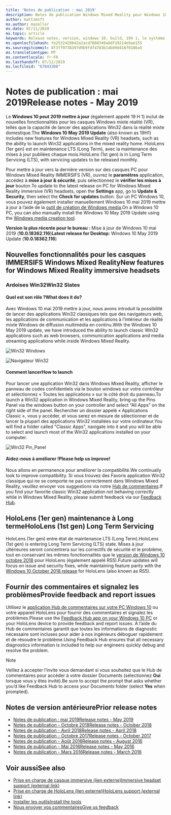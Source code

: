 ```yaml
---
title: 'Notes de publication : mai 2019'
description: Notes de publication Windows Mixed Reality pour Windows 10 peuvent 2019 mettre à jour (également appelé 19H 1).
author: mattzmsft
ms.author: mazeller
ms.date: 07/11/2019
ms.topic: article
keywords: Release notes, version, windows 10, build, 19h 1, le système d’exploitation, mai 2019
ms.openlocfilehash: fe2532429842a2acd7868349a8df19214e9ae155
ms.sourcegitcommit: 8f3ff9738397d9b9fdf4703b14b89d416f0186a5
ms.translationtype: MT
ms.contentlocale: fr-FR
ms.lasthandoff: 07/12/2019
ms.locfileid: "67843308"
---
```

# <a name="release-notes---may-2019"></a><span data-ttu-id="8c3dc-104">Notes de publication : mai 2019</span><span class="sxs-lookup"><span data-stu-id="8c3dc-104">Release notes - May 2019</span></span>

<span data-ttu-id="8c3dc-105">Le **Windows 10 peut 2019 mettre à jour** (également appelé 19 H 1) inclut de nouvelles fonctionnalités pour les casques Windows mixte réalité (VR), telles que la capacité de lancer des applications Win32 dans la réalité mixte domestique.</span><span class="sxs-lookup"><span data-stu-id="8c3dc-105">The **Windows 10 May 2019 Update** (also known as 19H1) includes new features for Windows Mixed Reality (VR) headsets, such as the ability to launch Win32 applications in the mixed reality home.</span></span> <span data-ttu-id="8c3dc-106">HoloLens (1er gen) est en maintenance LTS (Long Term), avec la maintenance des mises à jour publiées chaque mois.</span><span class="sxs-lookup"><span data-stu-id="8c3dc-106">HoloLens (1st gen) is in Long Term Servicing (LTS), with servicing updates to be released monthly.</span></span>

<span data-ttu-id="8c3dc-107">Pour mettre à jour vers la dernière version sur des casques PC pour Windows Mixed Reality IMMERSIFS (VR), ouvrez le **paramètres** application, accédez à **mise à jour & sécurité**, puis sélectionnez le **vérifier les mises à jour** bouton.</span><span class="sxs-lookup"><span data-stu-id="8c3dc-107">To update to the latest release on PC for Windows Mixed Reality immersive (VR) headsets, open the **Settings** app, go to **Update & Security**, then select the **Check for updates** button.</span></span> <span data-ttu-id="8c3dc-108">Sur un PC Windows 10, vous pouvez également installer manuellement Windows 10 mai 2019 mettre à jour à l’aide de la [outil de création de Windows media](https://www.microsoft.com/software-download/windows10).</span><span class="sxs-lookup"><span data-stu-id="8c3dc-108">On a Windows 10 PC, you can also manually install the Windows 10 May 2019 Update using the [Windows media creation tool](https://www.microsoft.com/software-download/windows10).</span></span>

<span data-ttu-id="8c3dc-109">**Version la plus récente pour le bureau :** Mise à jour de Windows 10 mai 2019 (**10.0.18362.116**)</span><span class="sxs-lookup"><span data-stu-id="8c3dc-109">**Latest release for Desktop:** Windows 10 May 2019 Update (**10.0.18362.116**)</span></span><br>

## <a name="new-features-for-windows-mixed-reality-immersive-headsets"></a><span data-ttu-id="8c3dc-110">Nouvelles fonctionnalités pour les casques IMMERSIFS Windows Mixed Reality</span><span class="sxs-lookup"><span data-stu-id="8c3dc-110">New features for Windows Mixed Reality immersive headsets</span></span>

### <a name="win32-slates"></a><span data-ttu-id="8c3dc-111">Ardoises Win32</span><span class="sxs-lookup"><span data-stu-id="8c3dc-111">Win32 Slates</span></span>

#### <a name="what-does-it-do"></a><span data-ttu-id="8c3dc-112">Quel est son rôle ?</span><span class="sxs-lookup"><span data-stu-id="8c3dc-112">What does it do?</span></span> 
<span data-ttu-id="8c3dc-113">Avec Windows 10 mai 2019 mettre à jour, nous avons introduit la possibilité de lancer des applications Win32 classiques tels que des navigateurs web, les applications de communication et les applications à l’intérieur de réalité mixte Windows de diffusion multimédia en continu.</span><span class="sxs-lookup"><span data-stu-id="8c3dc-113">With the Windows 10 May 2019 update, we have introduced the ability to launch classic Win32 applications such as web browsers, communication applications and media streaming applications while inside Windows Mixed Reality.</span></span> 

![Win32 Windows](images/mr-win32-slates-1.png)

![Navigateur Win32](images/mr-win32-slates-2.png)

#### <a name="how-to-launch"></a><span data-ttu-id="8c3dc-116">Comment lancer</span><span class="sxs-lookup"><span data-stu-id="8c3dc-116">How to launch</span></span>
<span data-ttu-id="8c3dc-117">Pour lancer une application Win32 dans Windows Mixed Reality, afficher le panneau de codes confidentiels via le bouton windows sur votre contrôleur et sélectionnez « Toutes les applications » sur le côté droit du panneau.</span><span class="sxs-lookup"><span data-stu-id="8c3dc-117">To launch a Win32 application in Windows Mixed Reality, bring up the Pins Panel via the windows button on your controller and select “All Apps” on the right side of the panel.</span></span>  <span data-ttu-id="8c3dc-118">Rechercher un dossier appelé « Applications Classic », vous y accéder, et vous serez en mesure de sélectionner et de lancer la plupart des applications Win32 installées sur votre ordinateur.</span><span class="sxs-lookup"><span data-stu-id="8c3dc-118">You will find a folder called "Classic Apps", navigate into it and you will be able to select and launch most of the Win32 applications installed on your computer.</span></span>

![Win32 Pin_Panel](images/mr-win32-slates-pinspanel.png)

#### <a name="please-help-us-improve"></a><span data-ttu-id="8c3dc-120">Aidez-nous à améliorer !</span><span class="sxs-lookup"><span data-stu-id="8c3dc-120">Please help us improve!</span></span>
<span data-ttu-id="8c3dc-121">Nous allons en permanence pour améliorer la compatibilité.</span><span class="sxs-lookup"><span data-stu-id="8c3dc-121">We continually look to improve compatibility.</span></span>  <span data-ttu-id="8c3dc-122">Si vous trouvez des Favoris application Win32 classique qui ne se comporte ne pas correctement dans Windows Mixed Reality, veuillez envoyer vos suggestions via notre [Hub de commentaires](https://support.microsoft.com/en-us/help/4021566/windows-10-send-feedback-to-microsoft-with-feedback-hub).</span><span class="sxs-lookup"><span data-stu-id="8c3dc-122">If you find your favorite classic Win32 application not behaving correctly while in Windows Mixed Reality, please submit feedback via our [Feedback Hub](https://support.microsoft.com/en-us/help/4021566/windows-10-send-feedback-to-microsoft-with-feedback-hub).</span></span>

## <a name="hololens-1st-gen-long-term-servicing"></a><span data-ttu-id="8c3dc-123">HoloLens (1er gen) maintenance à Long terme</span><span class="sxs-lookup"><span data-stu-id="8c3dc-123">HoloLens (1st gen) Long Term Servicing</span></span>

<span data-ttu-id="8c3dc-124">HoloLens (1er gen) entre état de maintenance LTS (Long Term).</span><span class="sxs-lookup"><span data-stu-id="8c3dc-124">HoloLens (1st gen) is entering Long Term Servicing (LTS) state.</span></span> <span data-ttu-id="8c3dc-125">Mises à jour ultérieures seront concentrera sur les correctifs de sécurité et le problème, tout en conservant les mêmes fonctionnalités que le [version de Windows 10 octobre 2018](release-notes-october-2018.md) pour HoloLens (également appelé RS5).</span><span class="sxs-lookup"><span data-stu-id="8c3dc-125">Future updates will focus on issue and security fixes, while maintaining feature parity with the [Windows 10 October 2018 release](release-notes-october-2018.md) for HoloLens (also known as RS5).</span></span> 

## <a name="provide-feedback-and-report-issues"></a><span data-ttu-id="8c3dc-126">Fournir des commentaires et signalez les problèmes</span><span class="sxs-lookup"><span data-stu-id="8c3dc-126">Provide feedback and report issues</span></span>

<span data-ttu-id="8c3dc-127">Utilisez le [application Hub de commentaires sur votre PC Windows 10](give-us-feedback.md) ou votre appareil HoloLens pour fournir des commentaires et signalez les problèmes.</span><span class="sxs-lookup"><span data-stu-id="8c3dc-127">Please use the [Feedback Hub app on your Windows 10 PC](give-us-feedback.md) or your HoloLens device to provide feedback and report issues.</span></span> <span data-ttu-id="8c3dc-128">À l’aide du Hub de commentaires garantit que toutes les informations de diagnostic nécessaire sont incluses pour aider à nos ingénieurs déboguer rapidement et de résoudre le problème.</span><span class="sxs-lookup"><span data-stu-id="8c3dc-128">Using Feedback Hub ensures that all necessary diagnostics information is included to help our engineers quickly debug and resolve the problem.</span></span>

>[!NOTE]
><span data-ttu-id="8c3dc-129">Veillez à accepter l’invite vous demandant si vous souhaitez que le Hub de commentaires pour accéder à votre dossier Documents (sélectionnez **Oui** lorsque vous y êtes invité).</span><span class="sxs-lookup"><span data-stu-id="8c3dc-129">Be sure to accept the prompt that asks whether you’d like Feedback Hub to access your Documents folder (select **Yes** when prompted).</span></span>

## <a name="prior-release-notes"></a><span data-ttu-id="8c3dc-130">Notes de version antérieure</span><span class="sxs-lookup"><span data-stu-id="8c3dc-130">Prior release notes</span></span>

* [<span data-ttu-id="8c3dc-131">Notes de publication : mai 2019</span><span class="sxs-lookup"><span data-stu-id="8c3dc-131">Release notes - May 2019</span></span>](release-notes-may-2019.md)
* [<span data-ttu-id="8c3dc-132">Notes de publication - Octobre 2018</span><span class="sxs-lookup"><span data-stu-id="8c3dc-132">Release notes - October 2018</span></span>](release-notes-october-2018.md)
* [<span data-ttu-id="8c3dc-133">Notes de publication - Avril 2018</span><span class="sxs-lookup"><span data-stu-id="8c3dc-133">Release notes - April 2018</span></span>](release-notes-april-2018.md)
* [<span data-ttu-id="8c3dc-134">Notes de publication - Octobre 2017</span><span class="sxs-lookup"><span data-stu-id="8c3dc-134">Release notes - October 2017</span></span>](release-notes-october-2017.md)
* [<span data-ttu-id="8c3dc-135">Notes de publication - Août 2016</span><span class="sxs-lookup"><span data-stu-id="8c3dc-135">Release notes - August 2016</span></span>](release-notes-august-2016.md)
* [<span data-ttu-id="8c3dc-136">Notes de publication - Mai 2016</span><span class="sxs-lookup"><span data-stu-id="8c3dc-136">Release notes - May 2016</span></span>](release-notes-may-2016.md)
* [<span data-ttu-id="8c3dc-137">Notes de publication - Mars 2016</span><span class="sxs-lookup"><span data-stu-id="8c3dc-137">Release notes - March 2016</span></span>](release-notes-march-2016.md)

## <a name="see-also"></a><span data-ttu-id="8c3dc-138">Voir aussi</span><span class="sxs-lookup"><span data-stu-id="8c3dc-138">See also</span></span>
* [<span data-ttu-id="8c3dc-139">Prise en charge de casque immersive (lien externe)</span><span class="sxs-lookup"><span data-stu-id="8c3dc-139">Immersive headset support (external link)</span></span>](https://docs.microsoft.com/windows/mixed-reality/enthusiast-guide/troubleshooting-windows-mixed-reality)
* [<span data-ttu-id="8c3dc-140">Prise en charge de HoloLens (lien externe)</span><span class="sxs-lookup"><span data-stu-id="8c3dc-140">HoloLens support (external link)</span></span>](https://support.microsoft.com/products/hololens)
* [<span data-ttu-id="8c3dc-141">Installer les outils</span><span class="sxs-lookup"><span data-stu-id="8c3dc-141">Install the tools</span></span>](install-the-tools.md)
* [<span data-ttu-id="8c3dc-142">Nous envoyer vos commentaires</span><span class="sxs-lookup"><span data-stu-id="8c3dc-142">Give us feedback</span></span>](give-us-feedback.md)

